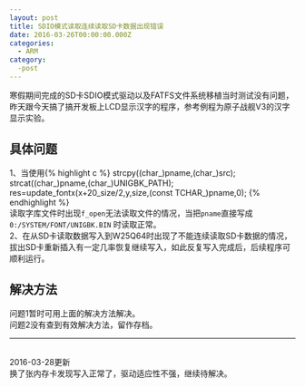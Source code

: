 ```yaml
---
layout: post
title: SDIO模式读取连续读取SD卡数据出现错误
date: 2016-03-26T00:00:00.000Z
categories:
  - ARM
category:
  -post
---
```


寒假期间完成的SD卡SDIO模式驱动以及FATFS文件系统移植当时测试没有问题，昨天跟今天搞了搞开发板上LCD显示汉字的程序，参考例程为原子战舰V3的汉字显示实验。

## 具体问题

1、当使用{% highlight c %} strcpy((char_)pname,(char_)src); strcat((char_)pname,(char_)UNIGBK_PATH); res=update_fontx(x+20_size/2,y,size,(const TCHAR_)pname,0); {% endhighlight %}<br>
读取字库文件时出现`f_open`无法读取文件的情况，当把`pname`直接写成`0:/SYSTEM/FONT/UNIGBK.BIN` 时读取正常。<br>
2、在从SD卡读取数据写入到W25Q64时出现了不能连续读取SD卡数据的情况，拔出SD卡重新插入有一定几率恢复继续写入，如此反复写入完成后，后续程序可顺利运行。

## 解决方法

问题1暂时可用上面的解决方法解决。<br>
问题2没有查到有效解决方法，留作存档。

--------------------------------------------------------------------------------

<br>
2016-03-28更新<br>
换了张内存卡发现写入正常了，驱动适应性不强，继续待解决。
